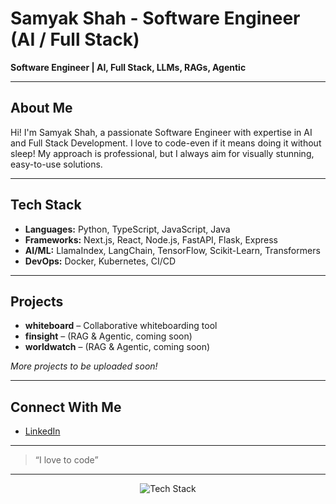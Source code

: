# Samyak Shah - Software Engineer (AI / Full Stack)

**Software Engineer | AI, Full Stack, LLMs, RAGs, Agentic**

---

## About Me

Hi! I'm Samyak Shah, a passionate Software Engineer with expertise in AI and Full Stack Development. I love to code-even if it means doing it without sleep! My approach is professional, but I always aim for visually stunning, easy-to-use solutions.

---

## Tech Stack

- **Languages:** Python, TypeScript, JavaScript, Java
- **Frameworks:** Next.js, React, Node.js, FastAPI, Flask, Express
- **AI/ML:** LlamaIndex, LangChain, TensorFlow, Scikit-Learn, Transformers
- **DevOps:** Docker, Kubernetes, CI/CD

---

## Projects

- **whiteboard** – Collaborative whiteboarding tool
- **finsight** – (RAG & Agentic, coming soon)
- **worldwatch** – (RAG & Agentic, coming soon)

*More projects to be uploaded soon!*

---

## Connect With Me

- [LinkedIn](https://www.linkedin.com/in/samyakkshah)

---

> “I love to code”

---

<div align="center">
  <img src="https://skillicons.dev/icons?i=python,typescript,nextjs,react,nodejs,docker,fastapi,flask" alt="Tech Stack" />
</div>
